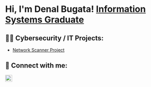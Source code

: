 <h1>Hi, I'm Denal Bugata! <a href="https://www.linkedin.com/in/denalbugata/">Information Systems Graduate</a></h1>

<h2>👨‍💻 Cybersecurity / IT Projects:</h2>

  - [Network Scanner Project](https://github.com/denalbugata/Network-Port-Scanner-Project)

<h2> 🤳 Connect with me:</h2>

[<img align="left" alt="JoshMadakor | LinkedIn" width="22px" src="https://cdn.jsdelivr.net/npm/simple-icons@v3/icons/linkedin.svg" />][linkedin]

[linkedin]: https://linkedin.com/in/denalbugata


